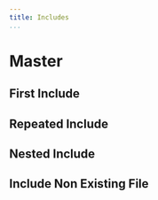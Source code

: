 ```yaml
---
title: Includes
...
```


# Master

## First Include

<!-- #include includes/simple.inc.md -->

## Repeated Include

<!-- #include includes/simple.inc.md -->

## Nested Include

<!-- #include includes/nested 1.inc.md -->

## Include Non Existing File

<!-- #include includes/not existing.inc.md -->
